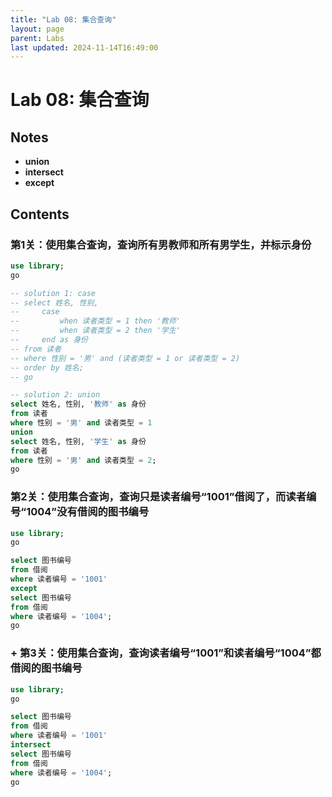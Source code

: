 ```yaml
---
title: "Lab 08: 集合查询"
layout: page
parent: Labs
last updated: 2024-11-14T16:49:00
---
```


# Lab 08: 集合查询

## Notes

- **union**
- **intersect**
- **except**

## Contents

### 第1关：使用集合查询，查询所有男教师和所有男学生，并标示身份

```sql
use library;
go

-- solution 1: case
-- select 姓名, 性别,
--     case
--         when 读者类型 = 1 then '教师'
--         when 读者类型 = 2 then '学生'
--     end as 身份
-- from 读者
-- where 性别 = '男' and (读者类型 = 1 or 读者类型 = 2)
-- order by 姓名;
-- go

-- solution 2: union
select 姓名, 性别, '教师' as 身份
from 读者
where 性别 = '男' and 读者类型 = 1
union
select 姓名, 性别, '学生' as 身份
from 读者
where 性别 = '男' and 读者类型 = 2;
go
```

### 第2关：使用集合查询，查询只是读者编号“1001”借阅了，而读者编号“1004”没有借阅的图书编号

```sql
use library;
go

select 图书编号
from 借阅
where 读者编号 = '1001'
except
select 图书编号
from 借阅
where 读者编号 = '1004';
go
```

### + 第3关：使用集合查询，查询读者编号“1001”和读者编号“1004”都借阅的图书编号

```sql
use library;
go

select 图书编号
from 借阅
where 读者编号 = '1001'
intersect
select 图书编号
from 借阅
where 读者编号 = '1004';
go
```




